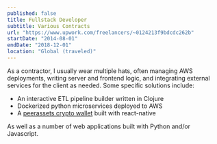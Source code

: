 ```yaml
---
published: false
title: Fullstack Developer
subtitle: Various Contracts
url: "https://www.upwork.com/freelancers/~0124213f9bdcdc262b"
startDate: "2014-08-01"
endDate: "2018-12-01"
location: "Global (traveled)"
---
```


As a contractor, I usually wear multiple hats, often managing AWS deployments, writing server and frontend logic, and integrating external services for the client as needed. Some specific solutions include:

- An interactive ETL pipeline builder written in Clojure
- Dockerized python microservices deployed to AWS
- A [peerassets crypto wallet](https://peerassets.github.io/chizukeki/) built with react-native

As well as a number of web applications built with Python and/or Javascript.

